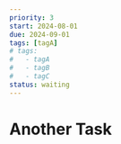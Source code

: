 ```yaml
---
priority: 3
start: 2024-08-01
due: 2024-09-01
tags: [tagA]
# tags:
#   - tagA
#   - tagB
#   - tagC
status: waiting
---
```


# Another Task
